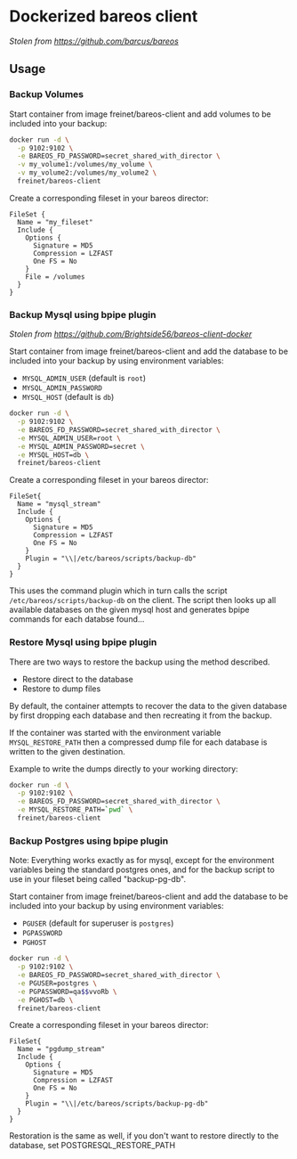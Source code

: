 
# Dockerized bareos client

_Stolen from <https://github.com/barcus/bareos>_

## Usage

### Backup Volumes

Start container from image freinet/bareos-client and add volumes to be included into your backup:

```bash
docker run -d \
  -p 9102:9102 \
  -e BAREOS_FD_PASSWORD=secret_shared_with_director \
  -v my_volume1:/volumes/my_volume \
  -v my_volume2:/volumes/my_volume2 \
  freinet/bareos-client
```

Create a corresponding fileset in your bareos director:

```config
FileSet {
  Name = "my_fileset"
  Include {
    Options {
      Signature = MD5
      Compression = LZFAST
      One FS = No
    }
    File = /volumes
  }
}
```

### Backup Mysql using bpipe plugin

_Stolen from <https://github.com/Brightside56/bareos-client-docker>_

Start container from image freinet/bareos-client and add the database to be included into your backup by using environment variables:

* `MYSQL_ADMIN_USER` (default is `root`)
* `MYSQL_ADMIN_PASSWORD`
* `MYSQL_HOST` (default is `db`)

```bash
docker run -d \
  -p 9102:9102 \
  -e BAREOS_FD_PASSWORD=secret_shared_with_director \
  -e MYSQL_ADMIN_USER=root \
  -e MYSQL_ADMIN_PASSWORD=secret \
  -e MYSQL_HOST=db \
  freinet/bareos-client
```

Create a corresponding fileset in your bareos director:

```config
FileSet{
  Name = "mysql_stream"
  Include {
    Options {
      Signature = MD5
      Compression = LZFAST
      One FS = No
    }
    Plugin = "\\|/etc/bareos/scripts/backup-db"
  }
}
```

This uses the command plugin which in turn calls the script `/etc/bareos/scripts/backup-db` on the client.
The script then looks up all available databases on the given mysql host and generates bpipe commands for each databse found...

### Restore Mysql using bpipe plugin

There are two ways to restore the backup using the method described.

* Restore direct to the database
* Restore to dump files

By default, the container attempts to recover the data to the given database by first dropping each database and then recreating it from the backup.

If the container was started with the environment variable `MYSQL_RESTORE_PATH` then a compressed dump file for each database is written to the given destination.

Example to write the dumps directly to your working directory:

```bash
docker run -d \
  -p 9102:9102 \
  -e BAREOS_FD_PASSWORD=secret_shared_with_director \
  -e MYSQL_RESTORE_PATH=`pwd` \
  freinet/bareos-client
```

### Backup Postgres using bpipe plugin

Note: Everything works exactly as for mysql, except for the environment variables being the standard postgres ones, and for the backup script to use in your fileset being called "backup-pg-db".

Start container from image freinet/bareos-client and add the database to be included into your backup by using environment variables:

* `PGUSER` (default for superuser is `postgres`)
* `PGPASSWORD`
* `PGHOST`

```bash
docker run -d \
  -p 9102:9102 \
  -e BAREOS_FD_PASSWORD=secret_shared_with_director \
  -e PGUSER=postgres \
  -e PGPASSWORD=qa$$vvoRb \
  -e PGHOST=db \
  freinet/bareos-client
```

Create a corresponding fileset in your bareos director:

```config
FileSet{
  Name = "pgdump_stream"
  Include {
    Options {
      Signature = MD5
      Compression = LZFAST
      One FS = No
    }
    Plugin = "\\|/etc/bareos/scripts/backup-pg-db"
  }
}
```

Restoration is the same as well, if you don't want to restore directly to the database, set POSTGRESQL_RESTORE_PATH

